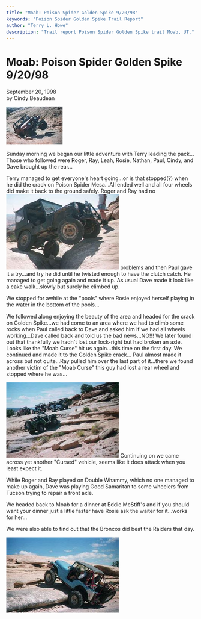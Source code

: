 ```yaml
---
title: "Moab: Poison Spider Golden Spike 9/20/98"
keywords: "Poison Spider Golden Spike Trail Report"
author: "Terry L. Howe"
description: "Trail report Poison Spider Golden Spike trail Moab, UT."
---
```

# Moab: Poison Spider Golden Spike 9/20/98

September 20, 1998  
by Cindy Beaudean  
  
[![Moab](/images/terry/rand/mo980903_.jpg)](/images/terry/trail/mo980903.jpg)   

Sunday morning we began our little adventure with Terry leading the pack... Those who followed were Roger, Ray, Leah, Rosie, Nathan, Paul, Cindy, and Dave brought up the rear...

Terry managed to get everyone's heart going...or is that stopped(?) when he did the crack on Poison Spider Mesa...All ended well and all four wheels did make it back to the ground safely. Roger and Ray had no [![Moab](/images/terry/trail/mo980904_.jpg)](/images/terry/trail/mo980904.jpg) problems and then Paul gave it a try...and try he did until he twisted enough to have the clutch catch. He managed to get going again and made it up. As usual Dave made it look like a cake walk...slowly but surely he climbed up.

We stopped for awhile at the "pools" where Rosie enjoyed herself playing in the water in the bottom of the pools... 

We followed along enjoying the beauty of the area and headed for the crack on Golden Spike...we had come to an area where we had to climb some rocks when Paul called back to Dave and asked him if we had all wheels working...Dave called back and told us the bad news...NO!!! We later found out that thankfully we hadn't lost our lock-right but had broken an axle. Looks like the "Moab Curse" hit us again...this time on the first day. We continued and made it to the Golden Spike crack... Paul almost made it across but not quite...Ray pulled him over the last part of it...there we found another victim of the "Moab Curse" this guy had lost a rear wheel and stopped where he was...

[![Moab](/images/terry/trail/mo980902_.jpg)](/images/terry/trail/mo980902.jpg) Continuing on we came across yet another "Cursed" vehicle, seems like it does attack when you least expect it.

While Roger and Ray played on Double Whammy, which no one managed to make up again, Dave was playing Good Samaritan to some wheelers from Tucson trying to repair a front axle.

We headed back to Moab for a dinner at Eddie McStiff's and if you should want your dinner just a little faster have Rosie ask the waiter for it...works for her...

We were also able to find out that the Broncos did beat the Raiders that day.

[![Moab](/images/terry/trail/mo980901_.jpg)](/images/terry/trail/mo980901.jpg)